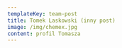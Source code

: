 ```yaml
---
templateKey: team-post
title: Tomek Laskowski (inny post)
image: /img/chemex.jpg
content: profil Tomasza
---
```


